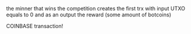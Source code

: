 
the minner that wins the competition
creates the first trx
with input UTXO equals to 0
and as an output the reward (some amount of botcoins)


COINBASE transaction!